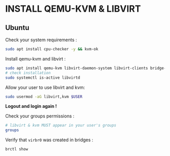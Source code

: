 # INSTALL QEMU-KVM & LIBVIRT

## Ubuntu

Check your system requirements :

```sh
sudo apt install cpu-checker -y && kvm-ok
```

Install qemu-kvm and libvirt :

```sh
sudo apt install qemu-kvm libvirt-daemon-system libvirt-clients bridge-utils virtinst cloud-utils
# check installation
sudo systemctl is-active libvirtd
```

Allow your user to use libvirt and kvm:

```sh
sudo usermod -aG libvirt,kvm $USER
```

**Logout and login again !**

Check your groups permissions :

```sh
# libvirt & kvm MUST appear in your user's groups
groups
```

Verify that `virbr0` was created in bridges :

```sh
brctl show
```
